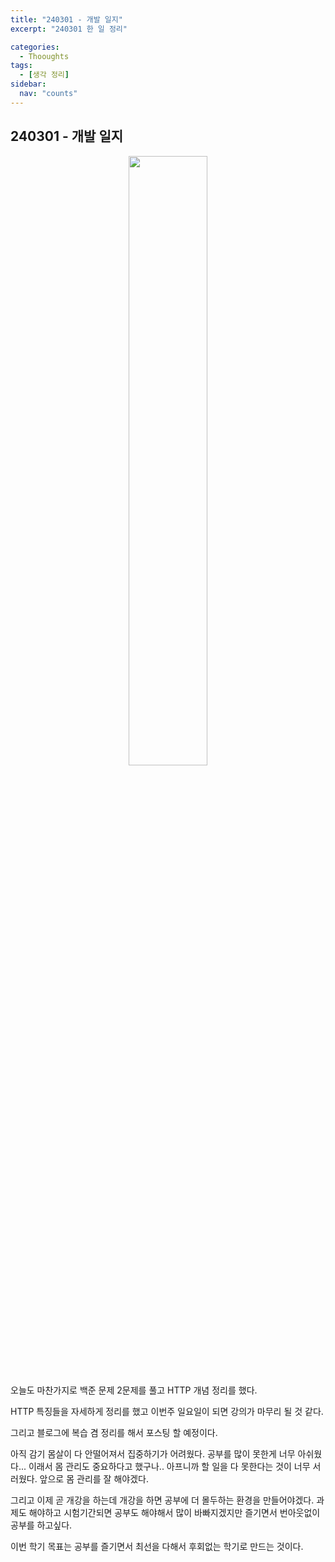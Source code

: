 ```yaml
---
title: "240301 - 개발 일지"
excerpt: "240301 한 일 정리"

categories:
  - Thooughts
tags:
  - [생각 정리]
sidebar:
  nav: "counts"
---
```


## 240301 - 개발 일지

<div align="center">
    <img src="https://github.com/dongdong8343/dongdong8343.github.io/assets/93115530/e28d819b-6953-4935-9718-bcf9cfe8660f" width="50%" height="auto" />
</div>

오늘도 마찬가지로 백준 문제 2문제를 풀고 HTTP 개념 정리를 했다.

HTTP 특징들을 자세하게 정리를 했고 이번주 일요일이 되면 강의가 마무리 될 것 같다.

그리고 블로그에 복습 겸 정리를 해서 포스팅 할 예정이다.

아직 감기 몸살이 다 안떨어져서 집중하기가 어려웠다. 공부를 많이 못한게 너무 아쉬웠다... 이래서 몸 관리도 중요하다고 했구나.. 아프니까 할 일을 다 못한다는 것이 너무 서러웠다. 앞으로 몸 관리를 잘 해야겠다.

그리고 이제 곧 개강을 하는데 개강을 하면 공부에 더 몰두하는 환경을 만들어야겠다. 과제도 해야하고 시험기간되면 공부도 해야해서 많이 바빠지겠지만 즐기면서 번아웃없이 공부를 하고싶다.

이번 학기 목표는 공부를 즐기면서 최선을 다해서 후회없는 학기로 만드는 것이다.
